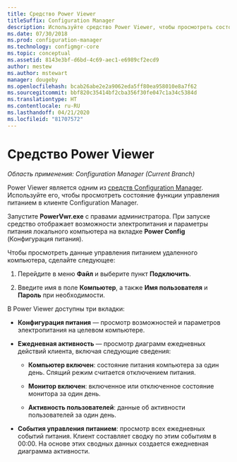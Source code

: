 ```yaml
---
title: Средство Power Viewer
titleSuffix: Configuration Manager
description: Используйте средство Power Viewer, чтобы просмотреть состояние функции управления питанием в клиенте Configuration Manager.
ms.date: 07/30/2018
ms.prod: configuration-manager
ms.technology: configmgr-core
ms.topic: conceptual
ms.assetid: 8143e3bf-d6bd-4c69-aec1-e6989cf2ecd9
author: mestew
ms.author: mstewart
manager: dougeby
ms.openlocfilehash: bcab26abe2e2a9062eda5ff80ea958010e8a7f62
ms.sourcegitcommit: bbf820c35414bf2cba356f30fe047c1a34c5384d
ms.translationtype: HT
ms.contentlocale: ru-RU
ms.lasthandoff: 04/21/2020
ms.locfileid: "81707572"
---
```

# <a name="power-viewer-tool"></a>Средство Power Viewer

*Область применения: Configuration Manager (Current Branch)*

Power Viewer является одним из [средств Configuration Manager](tools.md). Используйте его, чтобы просмотреть состояние функции управления питанием в клиенте Configuration Manager.

Запустите **PowerVwr.exe** с правами администратора. При запуске средство отображает возможности электропитания и параметры питания локального компьютера на вкладке **Power Config** (Конфигурация питания). 

Чтобы просмотреть данные управления питанием удаленного компьютера, сделайте следующее:  

1. Перейдите в меню **Файл** и выберите пункт **Подключить**. 

2. Введите имя в поле **Компьютер**, а также **Имя пользователя** и **Пароль** при необходимости. 

В Power Viewer доступны три вкладки:  

- **Конфигурация питания** — просмотр возможностей и параметров электропитания на целевом компьютере.  

- **Ежедневная активность** — просмотр диаграмм ежедневных действий клиента, включая следующие сведения:  

    - **Компьютер включен**: состояние питания компьютера за один день. Спящий режим считается отключением питания.  

    - **Монитор включен**: включенное или отключенное состояние монитора за один день.  

    - **Активность пользователей**: данные об активности пользователей за один день.  

- **События управления питанием**: просмотр всех ежедневных событий питания. Клиент составляет сводку по этим событиям в 00:00. На основе этих сводных данных создается ежедневная диаграмма активности.  
